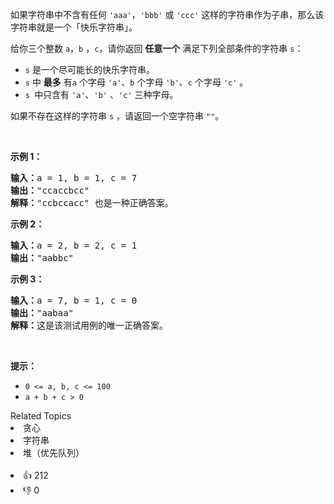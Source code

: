 <p>如果字符串中不含有任何 <code>'aaa'</code>，<code>'bbb'</code> 或 <code>'ccc'</code> 这样的字符串作为子串，那么该字符串就是一个「快乐字符串」。</p>

<p>给你三个整数 <code>a</code>，<code>b</code> ，<code>c</code>，请你返回 <strong>任意一个</strong> 满足下列全部条件的字符串 <code>s</code>：</p>

<ul> 
 <li><code>s</code> 是一个尽可能长的快乐字符串。</li> 
 <li><code>s</code> 中 <strong>最多</strong> 有<code>a</code> 个字母 <code>'a'</code>、<code>b</code>&nbsp;个字母 <code>'b'</code>、<code>c</code> 个字母 <code>'c'</code> 。</li> 
 <li><code>s </code>中只含有 <code>'a'</code>、<code>'b'</code> 、<code>'c'</code> 三种字母。</li> 
</ul>

<p>如果不存在这样的字符串 <code>s</code> ，请返回一个空字符串 <code>""</code>。</p>

<p>&nbsp;</p>

<p><strong>示例 1：</strong></p>

<pre><strong>输入：</strong>a = 1, b = 1, c = 7
<strong>输出：</strong>"ccaccbcc"
<strong>解释：</strong>"ccbccacc" 也是一种正确答案。
</pre>

<p><strong>示例 2：</strong></p>

<pre><strong>输入：</strong>a = 2, b = 2, c = 1
<strong>输出：</strong>"aabbc"
</pre>

<p><strong>示例 3：</strong></p>

<pre><strong>输入：</strong>a = 7, b = 1, c = 0
<strong>输出：</strong>"aabaa"
<strong>解释：</strong>这是该测试用例的唯一正确答案。</pre>

<p>&nbsp;</p>

<p><strong>提示：</strong></p>

<ul> 
 <li><code>0 &lt;= a, b, c &lt;= 100</code></li> 
 <li><code>a + b + c &gt; 0</code></li> 
</ul>

<div><div>Related Topics</div><div><li>贪心</li><li>字符串</li><li>堆（优先队列）</li></div></div><br><div><li>👍 212</li><li>👎 0</li></div>